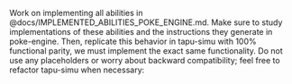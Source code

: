 Work on implementing all abilities in @docs/IMPLEMENTED_ABILITIES_POKE_ENGINE.md. Make sure to study implementations of these abilities and the instructions they generate in poke-engine. Then, replicate this behavior in tapu-simu with 100% functional parity, we must implement the exact same functionality. Do not use any placeholders or worry about backward compatibility; feel free to refactor tapu-simu when necessary:
